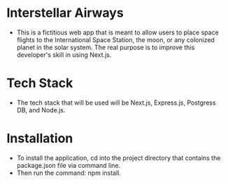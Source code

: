# Interstellar Airways
- This is a fictitious web app that is meant to allow users to place space flights to the International Space Station, the moon, or any colonized planet in the solar system. The real purpose is to improve this developer's skill in using Next.js.
# Tech Stack
- The tech stack that will be used will be Next.js, Express.js, Postgress DB, and Node.js.
# Installation
- To install the application, cd into the project directory that contains the package.json file via command line.
- Then run the command: npm install.

